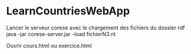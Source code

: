# LearnCountriesWebApp
Lancer le serveur corese avec le chargement des fichiers du dossier rdf
java -jar corese-server.jar -load fichierN3.nt

Ouvrir cours.html ou exercice.html

